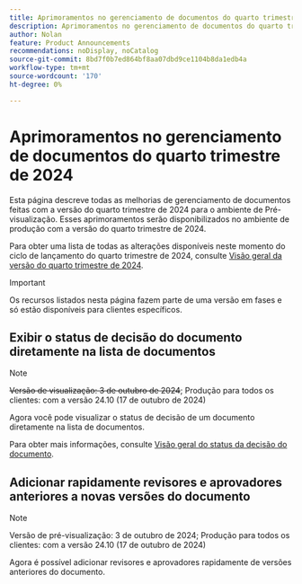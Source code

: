 ```yaml
---
title: Aprimoramentos no gerenciamento de documentos do quarto trimestre de 2024
description: Aprimoramentos no gerenciamento de documentos do quarto trimestre de 2024
author: Nolan
feature: Product Announcements
recommendations: noDisplay, noCatalog
source-git-commit: 8bd7f0b7ed864bf8aa07dbd9ce1104b8da1edb4a
workflow-type: tm+mt
source-wordcount: '170'
ht-degree: 0%

---
```


# Aprimoramentos no gerenciamento de documentos do quarto trimestre de 2024

Esta página descreve todas as melhorias de gerenciamento de documentos feitas com a versão do quarto trimestre de 2024 para o ambiente de Pré-visualização. Esses aprimoramentos serão disponibilizados no ambiente de produção com a versão do quarto trimestre de 2024.

Para obter uma lista de todas as alterações disponíveis neste momento do ciclo de lançamento do quarto trimestre de 2024, consulte [Visão geral da versão do quarto trimestre de 2024](/help/quicksilver/product-announcements/product-releases/24-q4-release-activity/24-q4-release-overview.md).

>[!IMPORTANT]
>
>Os recursos listados nesta página fazem parte de uma versão em fases e só estão disponíveis para clientes específicos.

## Exibir o status de decisão do documento diretamente na lista de documentos

>[!NOTE]
>
>~~Versão de visualização: 3 de outubro de 2024~~; Produção para todos os clientes: com a versão 24.10 (17 de outubro de 2024)

Agora você pode visualizar o status de decisão de um documento diretamente na lista de documentos.

Para obter mais informações, consulte [Visão geral do status da decisão do documento](/help/quicksilver/review-and-approve-work/document-reviews-and-approvals/manage-document-approvals/document-approval-status.md).

## Adicionar rapidamente revisores e aprovadores anteriores a novas versões do documento

>[!NOTE]
>
>Versão de pré-visualização: 3 de outubro de 2024; Produção para todos os clientes: com a versão 24.10 (17 de outubro de 2024)

Agora é possível adicionar revisores e aprovadores rapidamente de versões anteriores do documento.

<!-- For more information, see [Upload a new document version and request an approval](/help/quicksilver/review-and-approve-work/document-reviews-and-approvals/manage-document-approvals/upload-new-doc-version.md). -->
